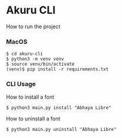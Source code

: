 # Akuru CLI

How to run the project

### MacOS
```
$ cd akuru-cli
$ python3 -m venv venv
$ source venv/bin/activate
(venv)$ pip install -r requirements.txt
```

### CLI Usage
How to install a font  
```
$ python3 main.py install "Abhaya Libre"
```
How to uninstall a font
```
$ python3 main.py uninstall "Abhaya Libre"
```